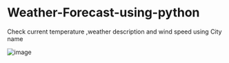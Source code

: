 # Weather-Forecast-using-python
Check current temperature ,weather description and wind speed using City name


![image](https://user-images.githubusercontent.com/66998757/125436462-b91f7582-28cd-42f2-81fa-17fef7c7e658.png)
